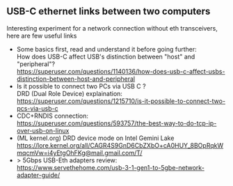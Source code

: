 
## USB-C ethernet links between two computers
Interesting experiment for a network connection without eth transceivers, here are few useful links
- Some basics first, read and understand it before going further:  
    How does USB-C affect USB's distinction between "host" and "peripheral"?  
    https://superuser.com/questions/1140136/how-does-usb-c-affect-usbs-distinction-between-host-and-peripheral
- Is it possible to connect two PCs via USB C ?  
    DRD (Dual Role Device) explaination:  
    https://superuser.com/questions/1215710/is-it-possible-to-connect-two-pcs-via-usb-c
- CDC+RNDIS connection:  
    https://superuser.com/questions/593757/the-best-way-to-do-tcp-ip-over-usb-on-linux
- (ML kernel.org) DRD device mode on Intel Gemini Lake
    https://lore.kernel.org/all/CAGR4S9GnD6CbZXbO+cA0HUY_8BOpRqkWmqcmVw=i4yEtgOhFKg@mail.gmail.com/T/
- \> 5Gbps USB-Eth adapters review:  
    https://www.servethehome.com/usb-3-1-gen1-to-5gbe-network-adapter-guide/
